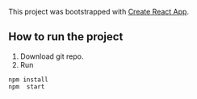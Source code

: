

This project was bootstrapped with [Create React App](https://github.com/facebook/create-react-app).

## How to run the project

1. Download git repo.
2. Run
```
npm install
npm  start
```


